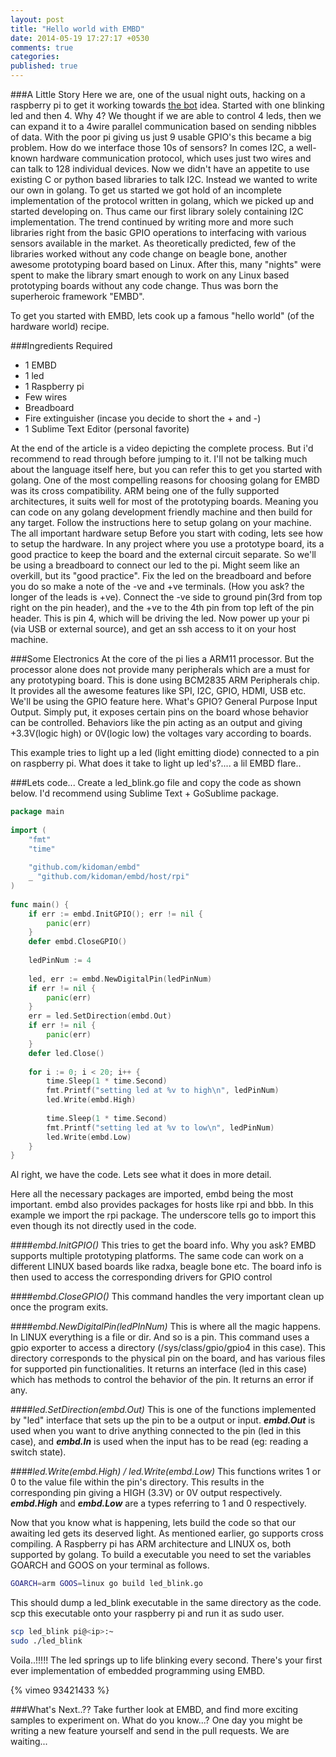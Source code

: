 ```yaml
---
layout: post
title: "Hello world with EMBD"
date: 2014-05-19 17:27:17 +0530
comments: true
categories: 
published: true
---
```


###A Little Story
Here we are, one of the usual night outs, hacking on a raspberry pi to get it working towards [the bot](http://kidoman.io/engineering/thebot.html) idea. Started with one blinking led and then 4. Why 4? We thought if we are able to control 4 leds, then we can expand it to a 4wire parallel communication based on sending nibbles of data. With the poor pi giving us just 9 usable GPIO's this became a big problem. How do we interface those 10s of sensors? In comes I2C, a well-known hardware communication protocol, which uses just two wires and can talk to 128 individual devices. Now we didn't have an appetite to use existing C or python based libraries to talk I2C. Instead we wanted to write our own in golang. To get us started we got hold of an incomplete implementation of the protocol written in golang, which we picked up and started developing on. Thus came our first library solely containing I2C implementation. The trend continued by writing more and more such libraries right from the basic GPIO operations to interfacing with various sensors available in the market. As theoretically predicted, few of the libraries worked without any code change on beagle bone, another awesome prototyping board based on Linux.  After this, many "nights" were spent to make the library smart enough to work on any Linux based prototyping boards without any code change.  Thus was born the superheroic framework "EMBD".

To get you started with EMBD, lets cook up a famous "hello world" (of the hardware world) recipe. 

###Ingredients Required
* 1 EMBD
* 1 led
* 1 Raspberry pi
* Few wires
* Breadboard
* Fire extinguisher (incase you decide to short the + and -)
* 1 Sublime Text Editor (personal favorite)
 
At the end of the article is a video depicting the complete process. But i'd recommend to read through before jumping to it. I'll not be talking much about the language itself here, but you can refer this to get you started with golang. One of the most compelling reasons for choosing golang for EMBD was its cross compatibility. ARM being one of the fully supported architectures, it suits well for most of the prototyping boards. Meaning you can code on any golang development friendly machine and then build for any target. Follow the instructions here to setup golang on your machine.
The all important hardware setup
Before you start with coding, lets see how to setup the hardware. In any project where you use a prototype board, its a good practice to keep the board and the external circuit separate. So we'll be using a breadboard to connect our led to the pi. Might seem like an overkill, but its "good practice". Fix the led on the breadboard and before you do so make a note of the -ve and +ve terminals. (How you ask? the longer of the leads is +ve). Connect the -ve side to ground pin(3rd from top right on the pin header), and the +ve to the 4th pin from top left of the pin header. This is pin 4, which will be driving the led. Now power up your pi (via USB or external source), and get an ssh access to it on your host machine.

###Some Electronics
At the core of the pi lies a ARM11 processor. But the processor alone does not provide many peripherals which are a must for any prototyping board. This is done using BCM2835 ARM Peripherals chip. It provides all the awesome features like SPI, I2C, GPIO, HDMI, USB etc. We'll be using the GPIO feature here. What's GPIO?  General Purpose Input Output. Simply put, it exposes certain pins on the board whose behavior can be controlled. Behaviors like the pin acting as an output and giving +3.3V(logic high) or 0V(logic low) the voltages vary according to boards.

This example tries to light up a led (light emitting diode) connected to a pin on raspberry pi. What does it take to light up led's?.... a lil EMBD flare..

###Lets code...
Create a led_blink.go file and copy the code as shown below. I'd recommend using Sublime Text + GoSublime package.

```go
package main
 
import (
	"fmt"
	"time"
 
	"github.com/kidoman/embd"
	_ "github.com/kidoman/embd/host/rpi"
)
 
func main() {
	if err := embd.InitGPIO(); err != nil {
		panic(err)
	}
	defer embd.CloseGPIO()
 
	ledPinNum := 4
 
	led, err := embd.NewDigitalPin(ledPinNum)
	if err != nil {
		panic(err)
	}
	err = led.SetDirection(embd.Out)
	if err != nil {
		panic(err)
	}
	defer led.Close()
 
	for i := 0; i < 20; i++ {
		time.Sleep(1 * time.Second)
		fmt.Printf("setting led at %v to high\n", ledPinNum)
		led.Write(embd.High)
 
		time.Sleep(1 * time.Second)
		fmt.Printf("setting led at %v to low\n", ledPinNum)
		led.Write(embd.Low)
	}
}
```

Al right, we have the code. Lets see what it does in more detail.

Here all the necessary packages are imported, embd being the most important. embd also provides packages for hosts like rpi and bbb. In this example we import the rpi package. The underscore tells go to import this even though its not directly used in the code.

####_embd.InitGPIO()_
This tries to get the board info. Why you ask? EMBD supports multiple prototyping platforms. The same code can work on a different LINUX based boards like radxa, beagle bone etc.  The board info is then used to access the corresponding drivers for GPIO control

####_embd.CloseGPIO()_
This command handles the very important clean up once the program exits.

####_embd.NewDigitalPin(ledPInNum)_
This is where all the magic happens. In LINUX everything is a file or dir. And so is a pin. This command uses a gpio exporter to access a directory (/sys/class/gpio/gpio4 in this case). This directory corresponds to the physical pin on the board, and has various files for supported pin functionalities. It returns an interface (led in this case) which has methods to control the behavior of the pin. It returns an error if any.

####_led.SetDirection(embd.Out)_
This is one of the functions implemented by "led" interface that sets up the pin to be a output or input. _**embd.Out**_ is used when you want to drive anything connected to the pin (led in this case), and _**embd.In**_ is used when the input has to be read (eg: reading a switch state). 

####_led.Write(embd.High) / led.Write(embd.Low)_
This functions writes 1 or 0 to the value file within the pin's directory. This results in the corresponding pin giving a HIGH (3.3V) or 0V output respectively. _**embd.High**_ and _**embd.Low**_ are a types referring to 1 and 0 respectively.

Now that you know what is happening, lets build the code so that our awaiting led gets its deserved light. As mentioned earlier, go supports cross compiling. A Raspberry pi has ARM architecture and LINUX os, both supported by golang. To build a executable you need to set the variables GOARCH and GOOS on your terminal as follows.

```bash
GOARCH=arm GOOS=linux go build led_blink.go
```

This should dump a led_blink executable in the same directory as the code. scp this executable onto your raspberry pi and run it as sudo user.

```bash
scp led_blink pi@<ip>:~
sudo ./led_blink
```

Voila..!!!!! The led springs up to life blinking every second. There's your  first ever implementation of embedded programming using EMBD.

{% vimeo 93421433 %}

###What's Next..??
Take further look at EMBD, and find more exciting samples to experiment on. What do you know...? One day you might be writing a new feature yourself and send in the pull requests. We are waiting...


